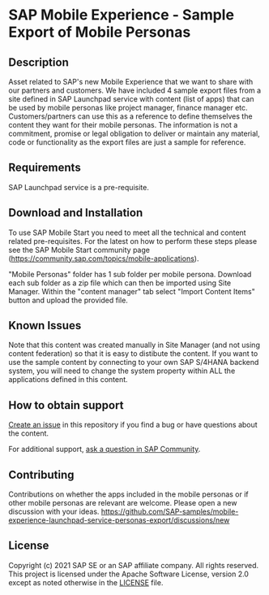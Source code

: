 
# SAP Mobile Experience - Sample Export of Mobile Personas

## Description
Asset related to SAP's new Mobile Experience that we want to share with our partners and customers. We have included 4 sample export files from a site defined in SAP Launchpad service with content (list of apps) that can be used by mobile personas like project manager, finance manager etc. Customers/partners can use this as a reference to define themselves the content they want for their mobile personas. The information is not a commitment, promise or legal obligation to deliver or maintain any material, code or functionality as the export files are just a sample for reference.
## Requirements
SAP Launchpad service is a pre-requisite.
## Download and Installation
To use SAP Mobile Start you need to meet all the technical and content related pre-requisites. For the latest on how to perform these steps please see the SAP Mobile Start community page (https://community.sap.com/topics/mobile-applications).

"Mobile Personas" folder has 1 sub folder per mobile persona. Download each sub folder as a zip file which can then be imported using Site Manager. Within the "content manager" tab select "Import Content Items" button and upload the provided file.

## Known Issues
Note that this content was created manually in Site Manager (and not using content federation) so that it is easy to distibute the content. If you want to use the sample content by connecting to your own SAP S/4HANA backend system, you will need to change the system property within ALL the applications defined in this content. 

## How to obtain support

[Create an issue](https://github.com/SAP-samples/<repository-name>/issues) in this repository if you find a bug or have questions about the content.
 
For additional support, [ask a question in SAP Community](https://answers.sap.com/questions/ask.html).

## Contributing
Contributions on whether the apps included in the mobile personas or if other mobile personas are relevant are welcome. Please open a new discussion with your ideas. https://github.com/SAP-samples/mobile-experience-launchpad-service-personas-export/discussions/new

## License
Copyright (c) 2021 SAP SE or an SAP affiliate company. All rights reserved. This project is licensed under the Apache Software License, version 2.0 except as noted otherwise in the [LICENSE](LICENSES/Apache-2.0.txt) file.
